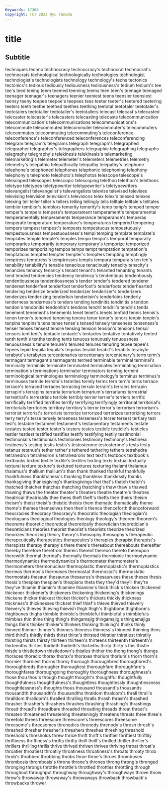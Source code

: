```yaml
---
Keywords: 17360
Copyright: (C) 2022 Ryu Yamada
---
```



# title

## Subtitle
techniques
techno technocracy technocracy's technocrat technocrat's technocrats technological technologically technologies technologist
technologist's technologists technology technology's techs tectonics tectonics's tedious tediously tediousness
tediousness's tedium tedium's tee tee's teed teeing teem teemed teeming
teems teen teen's teenage teenaged teenager teenager's teenagers teenier teeniest
teens teensier teensiest teensy teeny teepee teepee's teepees tees teeter
teeter's teetered teetering teeters teeth teethe teethed teethes teething teetotal
teetotaler teetotaler's teetotalers teetotaller teetotaller's teetotallers telecast telecast's telecasted telecaster
telecaster's telecasters telecasting telecasts telecommunication telecommunication's telecommunications telecommunications's telecommute telecommuted
telecommuter telecommuter's telecommuters telecommutes telecommuting telecommuting's teleconference teleconference's teleconferenced teleconferences
teleconferencing telegram telegram's telegrams telegraph telegraph's telegraphed telegrapher telegrapher's telegraphers
telegraphic telegraphing telegraphs telegraphy telegraphy's telekinesis telekinesis's telemarketing telemarketing's telemeter
telemeter's telemeters telemetries telemetry telemetry's telepathic telepathically telepathy telepathy's telephone
telephone's telephoned telephones telephonic telephoning telephony telephony's telephoto telephoto's telephotos
telescope telescope's telescoped telescopes telescopic telescoping telethon telethon's telethons teletype
teletypes teletypewriter teletypewriter's teletypewriters televangelist televangelist's televangelists televise televised televises
televising television television's televisions telex telex's telexed telexes telexing tell
teller teller's tellers telling tellingly tells telltale telltale's telltales temblor
temblor's temblors temerity temerity's temp temp's temped temper temper's tempera
tempera's temperament temperament's temperamental temperamentally temperaments temperance temperance's temperas temperate
temperature temperature's temperatures tempered tempering tempers tempest tempest's tempests tempestuous
tempestuously tempestuousness tempestuousness's tempi temping template template's templates temple temple's
temples tempo tempo's temporal temporally temporaries temporarily temporary temporary's temporize
temporized temporizes temporizing tempos temps tempt temptation temptation's temptations tempted
tempter tempter's tempters tempting temptingly temptress temptress's temptresses tempts tempura
tempura's ten ten's tenability tenability's tenable tenacious tenaciously tenacity tenacity's
tenancies tenancy tenancy's tenant tenant's tenanted tenanting tenants tend tended
tendencies tendency tendency's tendentious tendentiously tendentiousness tendentiousness's tender tender's tendered
tenderer tenderest tenderfeet tenderfoot tenderfoot's tenderfoots tenderhearted tendering tenderize tenderized
tenderizer tenderizer's tenderizers tenderizes tenderizing tenderloin tenderloin's tenderloins tenderly tenderness
tenderness's tenders tending tendinitis tendinitis's tendon tendon's tendonitis tendonitis's tendons
tendril tendril's tendrils tends tenement tenement's tenements tenet tenet's tenets
tenfold tennis tennis's tenon tenon's tenoned tenoning tenons tenor tenor's
tenors tenpin tenpin's tenpins tenpins's tens tense tense's tensed tensely
tenseness tenseness's tenser tenses tensest tensile tensing tension tension's tensions
tensor tensors tent tent's tentacle tentacle's tentacles tentative tentatively tented
tenth tenth's tenths tenting tents tenuous tenuously tenuousness tenuousness's tenure
tenure's tenured tenures tenuring tepee tepee's tepees tepid tequila tequila's
tequilas terabit terabit's terabits terabyte terabyte's terabytes tercentenaries tercentenary tercentenary's
term term's termagant termagant's termagants termed terminable terminal terminal's terminally
terminals terminate terminated terminates terminating termination termination's terminations terminator terminators
terming termini terminological terminologies terminology terminology's terminus terminus's terminuses termite
termite's termites termly terms tern tern's terns terrace terrace's terraced
terraces terracing terrain terrain's terrains terrapin terrapin's terrapins terraria terrarium
terrarium's terrariums terrestrial terrestrial's terrestrials terrible terribly terrier terrier's terriers
terrific terrifically terrified terrifies terrify terrifying terrifyingly territorial territorial's territorials
territories territory territory's terror terror's terrorism terrorism's terrorist terrorist's terrorists
terrorize terrorized terrorizes terrorizing terrors terry terry's terse tersely terseness
terseness's terser tersest tertiary test test's testable testament testament's testamentary
testaments testate testates tested tester tester's testers testes testicle testicle's
testicles testier testiest testified testifies testify testifying testily testimonial testimonial's
testimonials testimonies testimony testimony's testiness testiness's testing testis testis's testosterone
testosterone's tests testy tetanus tetanus's tether tether's tethered tethering tethers
tetrahedra tetrahedron tetrahedron's tetrahedrons text text's textbook textbook's textbooks texted
textile textile's textiles texting texts textual textually textural texture texture's
textured textures texturing thalami thalamus thalamus's thallium thallium's than thank
thanked thankful thankfully thankfulness thankfulness's thanking thankless thanklessly thanks thanksgiving
thanksgiving's thanksgivings that that's thatch thatch's thatched thatcher thatches thatching
thatching's thaw thaw's thawed thawing thaws the theater theater's theaters
theatre theatre's theatres theatrical theatrically thee thees theft theft's thefts
their theirs theism theism's theist theist's theistic theists them thematic
thematically theme theme's themes themselves then then's thence thenceforth thenceforward
theocracies theocracy theocracy's theocratic theologian theologian's theologians theological theologies theology
theology's theorem theorem's theorems theoretic theoretical theoretically theoretician theoretician's theoreticians
theories theorist theorist's theorists theorize theorized theorizes theorizing theory theory's
theosophy theosophy's therapeutic therapeutically therapeutics therapeutics's therapies therapist therapist's therapists
therapy therapy's there there's thereabout thereabouts thereafter thereby therefore therefrom
therein thereof thereon thereto thereupon therewith thermal thermal's thermally thermals
thermionic thermodynamic thermodynamics thermodynamics's thermometer thermometer's thermometers thermonuclear thermoplastic thermoplastic's
thermoplastics thermos thermos's thermoses thermostat thermostat's thermostatic thermostats thesauri thesaurus
thesaurus's thesauruses these theses thesis thesis's thespian thespian's thespians theta
they they'd they'll they're they've thiamin thiamin's thiamine thiamine's thick
thick's thicken thickened thickener thickener's thickeners thickening thickening's thickenings thickens
thicker thickest thicket thicket's thickets thickly thickness thickness's thicknesses thickset
thief thief's thieve thieved thievery thievery's thieves thieving thievish thigh
thigh's thighbone thighbone's thighbones thighs thimble thimble's thimbleful thimbleful's thimblefuls
thimbles thin thine thing thing's thingamajig thingamajig's thingamajigs things think
thinker thinker's thinkers thinking thinking's thinks thinly thinned thinner thinner's
thinners thinness thinness's thinnest thinning thins third third's thirdly thirds
thirst thirst's thirsted thirstier thirstiest thirstily thirsting thirsts thirsty thirteen
thirteen's thirteens thirteenth thirteenth's thirteenths thirties thirtieth thirtieth's thirtieths thirty
thirty's this thistle thistle's thistledown thistledown's thistles thither tho thong
thong's thongs thoraces thoracic thorax thorax's thoraxes thorium thorium's thorn
thorn's thornier thorniest thorns thorny thorough thoroughbred thoroughbred's thoroughbreds thorougher
thoroughest thoroughfare thoroughfare's thoroughfares thoroughgoing thoroughly thoroughness thoroughness's those thou
thou's though thought thought's thoughtful thoughtfully thoughtfulness thoughtfulness's thoughtless thoughtlessly
thoughtlessness thoughtlessness's thoughts thous thousand thousand's thousands thousandth thousandth's thousandths
thraldom thraldom's thrall thrall's thralldom thralldom's thralled thralling thralls thrash
thrash's thrashed thrasher thrasher's thrashers thrashes thrashing thrashing's thrashings thread
thread's threadbare threaded threading threads threat threat's threaten threatened threatening
threateningly threatens threats three three's threefold threes threescore threescore's threescores
threesome threesome's threesomes threnodies threnody threnody's thresh thresh's threshed thresher
thresher's threshers threshes threshing threshold threshold's thresholds threw thrice thrift
thrift's thriftier thriftiest thriftily thriftiness thriftiness's thrifts thrifty thrill thrill's
thrilled thriller thriller's thrillers thrilling thrills thrive thrived thriven thrives
thriving throat throat's throatier throatiest throatily throatiness throatiness's throats throaty
throb throb's throbbed throbbing throbs throe throe's throes thromboses thrombosis
thrombosis's throne throne's thrones throng throng's thronged thronging throngs throttle
throttle's throttled throttles throttling through throughout throughput throughway throughway's throughways
throve throw throw's throwaway throwaway's throwaways throwback throwback's throwbacks thrower
